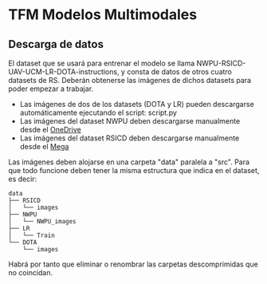 # TFM Modelos Multimodales



## Descarga de datos

El dataset que se usará para entrenar el modelo se llama NWPU-RSICD-UAV-UCM-LR-DOTA-instructions, y consta de datos de otros cuatro datasets de RS. Deberán obtenerse las imágenes de dichos datasets para poder empezar a trabajar.

- Las imágenes de dos de los datasets (DOTA y LR) pueden descargarse automáticamente ejecutando el script: script.py
- Las imágenes del dataset NWPU deben descargarse manualmente desde el [OneDrive](https://onedrive.live.com/?authkey=%21AHHNaHIlzp%5FIXjs&id=5C5E061130630A68%21107&cid=5C5E061130630A68&parId=root&parQt=sharedby&o=OneUp)
- Las imágenes del dataset RSICD deben descargarse manualmente desde el [Mega](https://mega.nz/folder/EOpjTAwL#LWdHVjKAJbd3NbLsCvzDGA)

Las imágenes deben alojarse en una carpeta "data" paralela a "src". Para que todo funcione deben tener la misma estructura que indica en el dataset, es decir:

```
data  
├── RSICD  
│   └── images  
├── NWPU  
│   └── NWPU_images  
├── LR  
│   └── Train  
└── DOTA  
    └── images  
```

Habrá por tanto que eliminar o renombrar las carpetas descomprimidas que no coincidan.